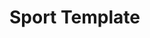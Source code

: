 # Sport Template
<!DOCTYPE html>
<html land="en">
 <head>
     <meta charset="UFT-8">
    <meta name="viewport"
          content="width=device-width, user-scalable=no, 
        initial-scale=1.0, maximum-scale=1.0, 
        minimum-scale=1.0">
     <link rel="stylesheet" href="../lesson11/css/style.css">
</head>

<body>
   <div class="wrapper">
    
</div>
</body>
</html>  